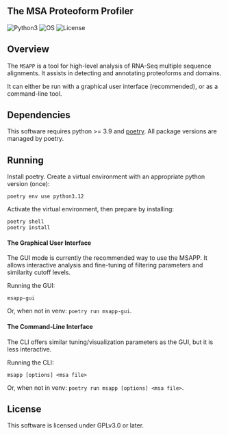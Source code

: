 The MSA Proteoform Profiler
---

![Python3](https://img.shields.io/badge/Language-Python3-steelblue)
![OS](https://img.shields.io/badge/OS-_Windows_|_Mac_|_Linux-steelblue)
![License](https://img.shields.io/badge/License-GPLv3-steelblue)

Overview
---

The `MSAPP` is a tool for high-level analysis of RNA-Seq multiple sequence alignments.
It assists in detecting and annotating proteoforms and domains.

It can either be run with a graphical user interface (recommended), or as a command-line tool.


Dependencies
---

This software requires python >= 3.9 and [poetry](https://github.com/python-poetry/poetry).
All package versions are managed by poetry.

Running
---

Install poetry. Create a virtual environment with an appropriate python version (once):

```
poetry env use python3.12
```

Activate the virtual environment, then prepare by installing:
```
poetry shell
poetry install
```

#### The Graphical User Interface

The GUI mode is currently the recommended way to use the MSAPP. It allows interactive analysis and fine-tuning of filtering parameters and similarity cutoff levels.

Running the GUI:
```
msapp-gui
```

Or, when not in venv: `poetry run msapp-gui`.


#### The Command-Line Interface

The CLI offers similar tuning/visualization parameters as the GUI, but it is less interactive.

Running the CLI:
```
msapp [options] <msa file>
```

Or, when not in venv: `poetry run msapp [options] <msa file>`.


License
---

This software is licensed under GPLv3.0 or later.